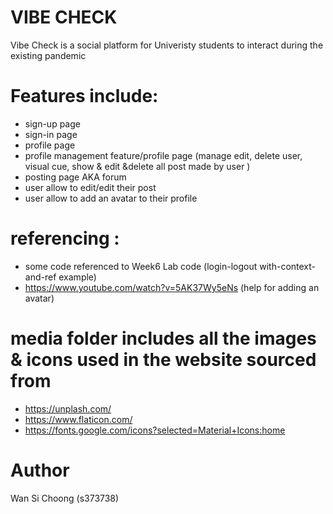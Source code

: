 # VIBE CHECK 

Vibe Check is a social platform for Univeristy students to interact during the existing pandemic


# Features include:

- sign-up page
- sign-in page
- profile page
- profile management feature/profile page (manage edit, 
    delete user, visual cue, show & edit &delete all post made by user )
- posting page AKA forum
- user allow to edit/edit their post
- user allow to add an avatar to their profile


# referencing : 
-  some code referenced to Week6 Lab code (login-logout with-context-and-ref example)
-  https://www.youtube.com/watch?v=5AK37Wy5eNs (help for adding an avatar)

# media folder includes all the images & icons used in the website sourced from 
- https://unplash.com/
- https://www.flaticon.com/
-  https://fonts.google.com/icons?selected=Material+Icons:home

# Author
Wan Si Choong (s373738)




